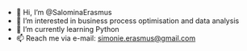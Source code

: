 - 👋 Hi, I’m @SalominaErasmus
- 👀 I’m interested in business process optimisation and data analysis
- 🌱 I’m currently learning Python
- 📫 Reach me via e-mail: simonie.erasmus@gmail.com

<!---
SalominaErasmus/SalominaErasmus is a ✨ special ✨ repository because its `README.md` (this file) appears on your GitHub profile.
You can click the Preview link to take a look at your changes.
--->

